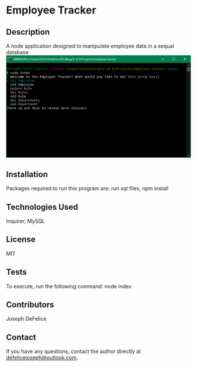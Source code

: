   # Employee Tracker 

  ## Description
  A node application designed to manipulate employee data in a sequal database
  ![project image](./assets/node.png)
  
  ## Installation
  Packages required to run this program are: run sql files, npm install

  ## Technologies Used
  Inquirer, MySQL

  ## License
  MIT

  ## Tests
  To execute, run the following command: node index

  ## Contributors
  Joseph DeFelice

  ## Contact
  If you have any questions, contact the author directly at defelicejoseph@outlook.com.